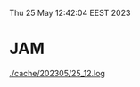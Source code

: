 Thu 25 May 12:42:04 EEST 2023
# JAM
<a href='./cache/202305/25_12.log'>./cache/202305/25_12.log</a>
